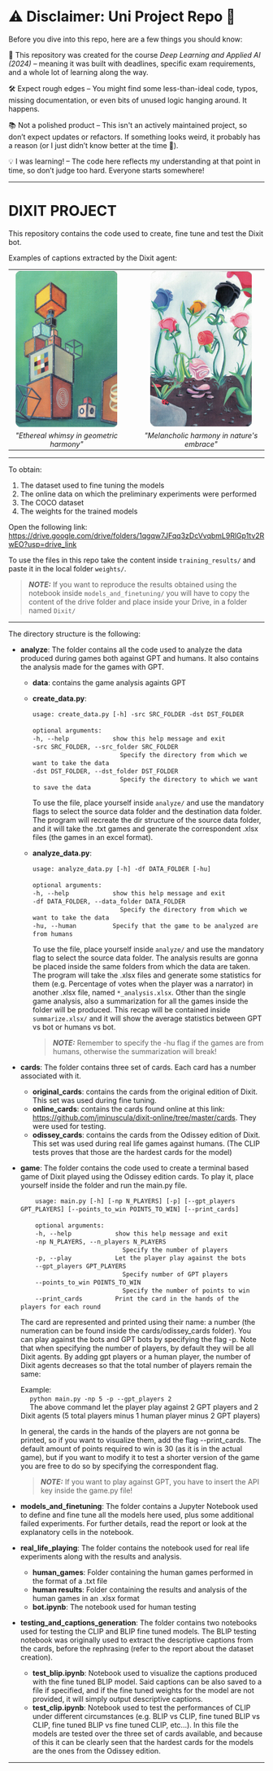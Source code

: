 # ⚠️ Disclaimer: Uni Project Repo 🚧
Before you dive into this repo, here are a few things you should know:

📌 This repository was created for the course _Deep Learning and Applied AI (2024)_ – meaning it was built with deadlines, specific exam requirements, and a whole lot of learning along the way.

🛠️ Expect rough edges – You might find some less-than-ideal code, typos, missing documentation, or even bits of unused logic hanging around. It happens.

📚 Not a polished product – This isn't an actively maintained project, so don’t expect updates or refactors. If something looks weird, it probably has a reason (or I just didn’t know better at the time 🤷).

💡 I was learning! – The code here reflects my understanding at that point in time, so don’t judge too hard. Everyone starts somewhere!

***

# DIXIT PROJECT

This repository contains the code used to create, fine tune and test the Dixit bot.


Examples of captions extracted by the Dixit agent:

<div align="center">
<table>
  <tr>
    <td align="center"><img src="cards/odissey_cards/9.jpg" alt="Image 1" width="200" /></td>
    <td>&nbsp;&nbsp;&nbsp;</td>
    <td align="center"><img src="cards/odissey_cards/5.jpg" alt="Image 2" width="200" /></td>
  </tr>
  <tr>
    <td align="center"><em>"Ethereal whimsy in geometric harmony"</em></td>
    <td></td>
    <td align="center"><em>"Melancholic harmony in nature's embrace"</em></td>
  </tr>
</table>
</div>

---

To obtain:  
1. The dataset used to fine tuning the models  
2. The online data on which the preliminary experiments were performed
3. The COCO dataset
4. The weights for the trained models  

Open the following link: https://drive.google.com/drive/folders/1qgqw7JFqq3zDcVvqbmL9RlGp1tv2RwEO?usp=drive_link

To use the files in this repo take the content inside ```training_results/``` and paste it in the local folder ```weights/```. 

> **_NOTE:_** If you want to reproduce the results obtained using the notebook inside ```models_and_finetuning/``` you will have to copy the content of the drive folder and place inside your Drive, in a folder named ```Dixit/```

---

The directory structure is the following:

- **analyze**:  The folder contains all the code used to analyze the data produced during games both against GPT and humans. It also contains the analysis made for the games with GPT.

    - **data**: contains the game analysis againts GPT
    - **create_data.py**: 
        ```console
        usage: create_data.py [-h] -src SRC_FOLDER -dst DST_FOLDER

        optional arguments:
        -h, --help            show this help message and exit
        -src SRC_FOLDER, --src_folder SRC_FOLDER
                                Specify the directory from which we want to take the data
        -dst DST_FOLDER, --dst_folder DST_FOLDER
                                Specify the directory to which we want to save the data
        ```
        To use the file, place yourself inside ```analyze/``` and use the mandatory flags to select the source data folder and the destination data folder.
        The program will recreate the dir structure of the source data folder, and it will take the .txt games and generate the correspondent .xlsx files (the games in an excel format). 
    - **analyze_data.py**:
        ```console
        usage: analyze_data.py [-h] -df DATA_FOLDER [-hu]

        optional arguments:
        -h, --help            show this help message and exit
        -df DATA_FOLDER, --data_folder DATA_FOLDER
                                Specify the directory from which we want to take the data
        -hu, --human          Specify that the game to be analyzed are from humans
        ```
        To use the file, place yourself inside ```analyze/``` and use the mandatory flag to select the source data folder. The analysis results are gonna be placed inside the same folders from which the data are taken.
        The program will take the .xlsx files and generate some statistics for them (e.g. Percentage of votes when the player was a narrator) in another .xlsx file, named ```*_analysis.xlsx```.
        Other than the single game analysis, also a summarization for all the games inside the folder will be produced. This recap will be contained inside ```summarize.xlsx/``` and it will show the average statistics between GPT vs bot or humans vs bot.

        > **_NOTE:_**  Remember to specify the -hu flag if the games are from humans, otherwise the summarization will break!

- **cards**: The folder contains three set of cards. Each card has a number associated with it.

    - **original_cards**: contains the cards from the original edition of Dixit. This set was used during fine tuning.
    - **online_cards**: contains the cards found online at this link: https://github.com/jminuscula/dixit-online/tree/master/cards. They were used for testing.
    - **odissey_cards**: contains the cards from the Odissey edition of Dixit. This set was used during real life games against humans. (The CLIP tests proves that those are the hardest cards for the model)

- **game**: The folder contains the code used to create a terminal based game of Dixit played using the Odissey edition cards. To play it, place yourself inside the folder and run the main.py file.
    ```console
        usage: main.py [-h] [-np N_PLAYERS] [-p] [--gpt_players GPT_PLAYERS] [--points_to_win POINTS_TO_WIN] [--print_cards]

        optional arguments:
        -h, --help            show this help message and exit
        -np N_PLAYERS, --n_players N_PLAYERS
                                Specify the number of players
        -p, --play            Let the player play against the bots
        --gpt_players GPT_PLAYERS
                                Specify number of GPT players
        --points_to_win POINTS_TO_WIN
                                Specify the number of points to win
        --print_cards         Print the card in the hands of the players for each round
    ```
    The card are represented and printed using their name: a number (the numeration can be found inside the cards/odissey_cards folder). You can play against the bots and GPT bots by specifying the flag -p. Note that when specifying the number of players, by default they will be all Dixit agents. By adding gpt players or a human player, the number of Dixit agents decreases so that the total number of players remain the same:

    Example:  
    &emsp; ```python main.py -np 5 -p --gpt_players 2```  
    &emsp; The above command let the player play against 2 GPT players and 2 Dixit agents (5 total players minus 1 human player minus 2 GPT players)

    In general, the cards in the hands of the players are not gonna be printed, so if you want to visualize them, add the flag --print_cards. The default amount of points required to win is 30 (as it is in the actual game), but if you want to modify it to test a shorter version of the game you are free to do so by specifying the correspondent flag.

    > **_NOTE:_**  If you want to play against GPT, you have to insert the API key inside the game.py file!

- **models_and_finetuning**: The folder contains a Jupyter Notebook used to define and fine tune all the models here used, plus some additional failed experiments. For further details, read the report or look at the explanatory cells in the notebook.

- **real_life_playing**: The folder contains the notebook used for real life experiments along with the results and analysis.  
    - **human_games**: Folder containing the human games performed in the format of a .txt file
    - **human results**: Folder containing the results and analysis of the human games in an .xlsx format
    - **bot.ipynb**: The notebook used for human testing

- **testing_and_captions_generation**: The folder contains two notebooks used for testing the CLIP and BLIP fine tuned models. The BLIP testing notebook was originally used to extract the descriptive captions from the cards, before the rephrasing (refer to the report about the dataset creation).
    - **test_blip.ipynb**: Notebook used to visualize the captions produced with the fine tuned BLIP model. Said captions can be also saved to a file if specified, and if the fine tuned weights for the model are not provided, it will simply output descriptive captions.
    - **test_clip.ipynb**: Notebook used to test the performances of CLIP under different circumstances (e.g. BLIP vs CLIP, fine tuned BLIP vs CLIP, fine tuned BLIP vs fine tuned CLIP, etc...). In this file the models are tested over the three set of cards available, and because of this it can be clearly seen that the hardest cards for the models are the ones from the Odissey edition.

---
